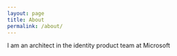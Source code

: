 ```yaml
---
layout: page
title: About
permalink: /about/
---
```


I am an architect in the identity product team at Microsoft

